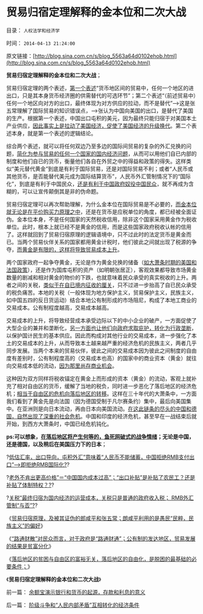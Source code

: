 # 贸易归宿定理解释的金本位和二次大战

目录： `人权法学和经济学` 

时间： `2014-04-13 21:24:00` 

原文链接：[http://blog.sina.com.cn/s/blog_5563a64d0102ehob.html](http://blog.sina.com.cn/s/blog_5563a64d0102ehob.html)

**贸易归宿定理解释的金本位和二次大战**；

贸易归宿定理的两个表述，[第一个表述](../../../2014/4/6/贸易归宿原理，被其证伪的郎咸平和张五常.md)“货币地区间的贸易中，任何一个地区的进出口，只是其本身货币经济圈的供需替代的可选环节”；第二个表述“（前述贸易中）任何一个地区向对方的出口，最终体现为对方供应的拉动，而不是替代”——>这是张五常理解了国际贸易的知识错误点，——>张认为中国向美国的出口，是替代了美国的生产。根据第一个表述，中国出口屯积的美元，因为最终只能归宿于对美国本土产业供应，[因此事实上是拉动了美国经济，促使了美国经济的升级换代](../../../2010/7/9/中国不消费人民币将永远低估养美国懒人.md)。第二个表述本身，就是第一个表述的逻辑结论。

综合两个表述，就可以将任何双边乃至多边的国际间贸易的复杂的外汇兑换的问题，[简化为参与贸易的任何一个国家的国内经济问题](../../../2014/4/5/进出口不是特殊的行业，不允许挟持国民经济.md)，从而可以用他们自已内部的制度和他们自已的货币，衡量他们各自在外贸之中的得益和政策的得失。这样类似“美元替代黄金”到底是有利于国际贸易，还是对国际贸易不利；或者“人民币或其他货币，是否能替代美元成为国际结算货币”，人民币外汇管制情况下的“国际化”，到底是有利于中国民众，[还是有利于中国政府奴役中国民众](../../../2014/4/7/落后地区的土豪现象,向落后地区倾斜的真实意义.md)，就不再成为含糊的，可以让宣传颠倒其是非的伪命题。

贸易归宿定理可以再次帮助理解，为什么金本位在国际贸易是不必要的，[而金本位就无论是在平价购买力原理之中](../../../2014/2/23/金本位之奥地利学派和熊彼特都是白痴，其他连白痴都不是！.md)，还是在货币是应税单位的角度，都已经被全面证伪。金本位本身，不是任何国家的天然税收信用，除非这个国家采用黄金作为税收单位。此时，根本上就已经不是黄金的信用，而是这些国家政府税收认帐的信用了。这样就回到了贸易归宿原理的逻辑语境中，只不过此时的法定货币是黄金而已。当两个贸易伙伴关系的国家都用黄金计税时，他们彼此之间就出现了税源的争夺，[而黄金是有限的，这样将导致贸易成本上升](../../../2014/2/25/金本位制度下的进行性加税直到崩溃，大萧条，明朝.md)。

两个国家政府一起争夺黄金，无论是作为黄金兑换的储备（[如大萧条时期的美国和法国政策](../../../2011/6/24/罗斯福《黄金法令》意味深长和凯恩斯主义.md)），还是作为国库屯积的资产（如明朝张居正），客观效果都导致市场黄金数量的剧减和相对黄金的物价的下跌，也就意味着民众承受的真实税收的上升。两者之间的关税，[类似于在自已境内征收的厘关](../../../2014/3/6/从“替代国产的‘汉奸’”到“路通财散”的中国.md)，只不过进一步抬高了自已民众承受的税负痛苦。本地的关税（一般体现为地方保护主义，贸易保护主义，民族主义，如中国五四的反日货运动）结合本地公有制形成的市场阻尼，构成了本地工商业的交易成本。公有制程度越高，交易成本越高。

交易成本的上升，将导致经营成本承受边际以下的中小企业的破产，一方面促使了大型企业的兼并和垄断化，[另一方面也让他们向政府求取庇护，转化为行政垄断](../../../2012/6/4/工团主义“反垄断”的虚伪.md)，以保护国计民生的基本供应。因此而构成对其他行业的交易成本，进一步强化了本土的交易成本的上升，从而导致本土越来越严重的经济危机的民族主义，两者几乎同步发展。当两个本来的贸易伙伴，彼此之间的交易成本因为彼此之间制度的自由度有差别时，公有制程度高的（交易成本也高）的国家中的商业资本（黄金）就往向交易成本低的流动，[因为那里尚存商业机会](../../../2009/7/28/中国实体经济健康后人民币自然国际化.md)。

这种因为双方同样将税收锚定在黄金上而形成的资本（黄金）的流动，客观上就补充了相对自由区的货币，缓解了当地的税负，同时进一步恶化了落后地区的经济危机；[相当于自由区的危机向落后地区的转移](../../../2012/1/17/“资本积累”本质就是凯恩斯主义;欧洲殖民主义流程.md)。这样在三十年代的大萧条中，一方面我们看到了黄金先是向法国（因为德国受制于凡尔赛条约）集中，最后向美国集中。在亚洲则是向日本流动，再由日本向美国流动。[在这此链条的尽头的中国和德国，自然出现了深重的社会危机](../../../2011/1/16/亡蒋介石者，蒋介石也.md)。中国和印度的经济危机，甚至早在一战结束后就开始，到西方大萧条时，中国已经危机钝化。

**ps:可以想象，[在落后地区将产生何等的，鱼死网破式的战争情绪](../../../2014/2/6/从世贸协定理解金本位，及两次世界大战的不可避免.md)；无论是中国，还是德国，以及稍后在美国压力下的日本**；

?[低估汇率，出口导向，屯积外汇”意味着“人民币不能储蓄，中国拒绝RMB支付出口”——>即拒绝RMB国际化?](../../../2014/3/29/“人民币国际化”是爱国主义的大忽悠.md)?

?[老外不肯出更高价格”＝“中国国内成本过高”；“出口补贴”是补贴了农民工？还是补贴了体制特权？?](../../../2014/3/30/自暴自弃的“出口导向”,补贴了农民工？还是补贴了体制特权？.md)?

?[关税”最终归宿为国内经济的运营成本，关税只是普通的政府收入税；
RMB外汇管制“与否”?](../../../2014/4/5/进出口不是特殊的行业，不允许挟持国民经济.md)?

《[贸易归宿原理，及被其证伪的郎咸平和张五常；朗咸平利用的是愚民“民粹，民族主义”的偏好](../../../2014/4/6/贸易归宿原理，被其证伪的郎咸平和张五常.md)》

《[“路通财散”对民众而言，对于政府是“路通财通”；公有制的发达地区，贸易发展的结果是贫富分化](../../../2014/4/7/落后地区的土豪现象,向落后地区倾斜的真实意义.md)》

《[落后地区的贫困与自由区的富裕无关，落后地区的自由化，是脱困的最基础的必要条件；](../../../2014/4/12/自由地区为何贸易优势（定价权）？.md)》

《**贸易归宿定理解释的金本位和二次大战**》

前一篇： [余额宝演示银行和货币的起源，存款和利息的意义](../../../2014/4/18/余额宝演示银行和货币的起源，存款和利息的意义.md)

后一篇： [阶级斗争和“人民内部矛盾”互相转化的经济条件](../../../2014/4/9/阶级斗争和“人民内部矛盾”互相转化的经济条件.md)

